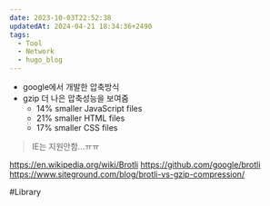 ```yaml
---
date: 2023-10-03T22:52:38
updatedAt: 2024-04-21 18:34:36+2490
tags:
  - Tool
  - Network
  - hugo_blog
---
```

- google에서 개발한 압축방식
- gzip 더 나은 압축성능을 보여줌
	- 14% smaller JavaScript files
	- 21% smaller HTML files
	- 17% smaller CSS files

> IE는 지원안함...ㅠㅠ

https://en.wikipedia.org/wiki/Brotli
https://github.com/google/brotli
https://www.siteground.com/blog/brotli-vs-gzip-compression/

#Library 